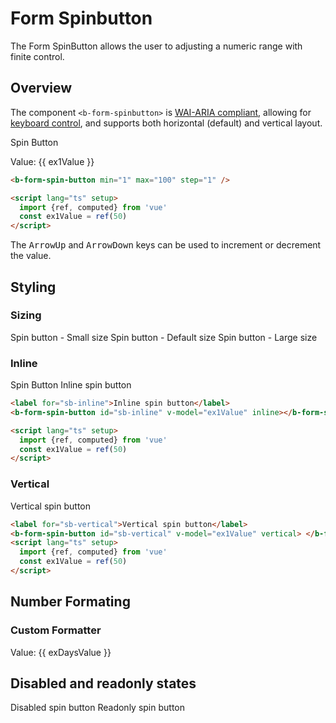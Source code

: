 # Form Spinbutton

The Form SpinButton allows the user to adjusting a numeric range with finite control.

## Overview

The component `<b-form-spinbutton>` is
[WAI-ARIA compliant](https://www.w3.org/TR/wai-aria-practices-1.2/#spinbutton), allowing for
[keyboard control](#accessibility), and supports both horizontal (default) and vertical layout.

  <b-card>
      <label for="demo-sb">Spin Button</label>
      <b-form-spin-button v-model="ex1Value" min="1" max="100" step="1" />
      <p>Value: {{ ex1Value }}</p>
  </b-card>

```html
<b-form-spin-button min="1" max="100" step="1" />

<script lang="ts" setup>
  import {ref, computed} from 'vue'
  const ex1Value = ref(50)
</script>
```

The <kbd>ArrowUp</kbd> and <kbd>ArrowDown</kbd> keys can be used to increment or decrement the
value.

## Styling

### Sizing

  <b-card>
 <label for="sb-small">Spin button - Small size</label>
    <b-form-spin-button id="sb-small" size="sm" placeholder="--" class="mb-2"></b-form-spin-button>
    <label for="sb-default">Spin button - Default size</label>
    <b-form-spin-button id="sb-default" placeholder="--" class="mb-2"></b-form-spin-button>
    <label for="sb-large">Spin button - Large size</label>
    <b-form-spin-button id="sb-large" size="lg" placeholder="--" class="mb-2"></b-form-spin-button>
  </b-card>

### Inline

  <b-card>
      <label for="demo-sb">Spin Button</label>
    <label for="sb-inline">Inline spin button</label>
    <b-form-spin-button id="sb-inline" v-model="ex1Value" inline></b-form-spin-button>
  </b-card>

```html
<label for="sb-inline">Inline spin button</label>
<b-form-spin-button id="sb-inline" v-model="ex1Value" inline></b-form-spin-button>

<script lang="ts" setup>
  import {ref, computed} from 'vue'
  const ex1Value = ref(50)
</script>
```

### Vertical

  <b-card>
    <label for="sb-vertical">Vertical spin button</label>
    <b-form-spin-button id="sb-vertical" v-model="ex1Value" vertical></b-form-spin-button>
  </b-card>

```html
<label for="sb-vertical">Vertical spin button</label>
<b-form-spin-button id="sb-vertical" v-model="ex1Value" vertical> </b-form-spin-button>
<script lang="ts" setup>
  import {ref, computed} from 'vue'
  const ex1Value = ref(50)
</script>
```

## Number Formating

### Custom Formatter

  <b-card>
<b-form-spin-button
      id="sb-days"
      v-model="exDaysValue"
      :formatter-fn="dayFormatter"
      min="0"
      max="6"
      wrap
    ></b-form-spin-button>
    <p>Value: {{ exDaysValue }}</p>
  </b-card>

## Disabled and readonly states

  <b-card>
  <b-row>
    <b-col md="6" class="mb-2">
      <label for="sb-disabled">Disabled spin button</label>
      <b-form-spin-button id="sb-disabled" v-model="ex1Value" disabled></b-form-spin-button>
    </b-col>
    <b-col md="6" class="mb-2">
      <label for="sb-readonly" class="">Readonly spin button</label>
      <b-form-spin-button id="sb-readonly" v-model="ex1Value" readonly></b-form-spin-button>
    </b-col>
  </b-row>
  </b-card>

<ComponentReference></ComponentReference>

<script lang='ts' setup>
  import {ref, computed} from 'vue'

  const days = ref(['Sunday', 'Monday', 'Tuesday', 'Wednesday', 'Thursday', 'Friday', 'Saturday'])
  const exDaysValue = ref(0);

  const ex1Value = ref(50);
  let dayFormatter = (value) => {
        return days.value[value]
  }
 
</script>
